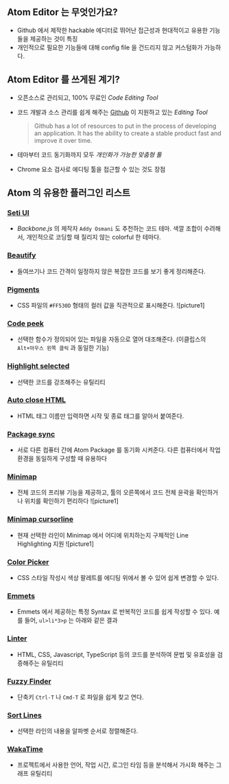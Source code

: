 ## Atom Editor 는 무엇인가요?
- Github 에서 제작한 hackable 에디터로 뛰어난 접근성과 현대적이고 유용한 기능들을 제공하는 것이 특징
- 개인적으로 필요한 기능들에 대해 config file 을 건드리지 않고 커스텀화가 가능하다.

## Atom Editor 를 쓰게된 계기?
- 오픈소스로 관리되고, 100% 무료인 *Code Editing Tool*
- 코드 개발과 소스 관리를 쉽게 해주는 [Github](https://github.com/) 이 지원하고 있는 *Editing Tool*

  > Github has a lot of resources to put in the process of developing an application. It has the ability to create a stable product fast and improve it over time.

- 테마부터 코드 동기화까지 모두 *개인화가 가능한 맞춤형 툴*
- Chrome 요소 검사로 에디팅 툴을 접근할 수 있는 것도 장점

## Atom 의 유용한 플러그인 리스트
### [Seti UI](https://atom.io/themes/seti-ui)
- *Backbone.js* 의 제작자 `Addy Osmani` 도 추천하는 코드 테마. 색깔 조합이 수려해서, 개인적으로 코딩할 때 질리지 않는 colorful 한 테마다.

### [Beautify](https://atom.io/packages/atom-beautify)
- 들여쓰기나 코드 간격이 일정하지 않은 복잡한 코드를 보기 좋게 정리해준다.

### [Pigments](https://atom.io/packages/pigments)
- CSS 파일의 `#FF530D` 형태의 컬러 값을 직관적으로 표시해준다.
![picture1]

### [Code peek](https://atom.io/packages/code-peek)
- 선택한 함수가 정의되어 있는 파일을 자동으로 열어 대조해준다. (이클립스의 `Alt+마우스 왼쪽 클릭` 과 동일한 기능)

### [Highlight selected](https://atom.io/packages/highlight-selected)
- 선택한 코드를 강조해주는 유틸리티

### [Auto close HTML](https://atom.io/packages/autoclose-html)
- HTML 태그 이름만 입력하면 시작 및 종료 태그를 알아서 붙여준다.

### [Package sync](https://atom.io/packages/package-sync)
- 서로 다른 컴퓨터 간에 Atom Package 를 동기화 시켜준다. 다른 컴퓨터에서 작업환경을 동일하게 구성할 때 유용하다

### [Minimap](https://atom.io/packages/minimap)
- 전체 코드의 프리뷰 기능을 제공하고, 툴의 오른쪽에서 코드 전체 윤곽을 확인하거나 위치를 확인하기 편리하다
![picture1]

### [Minimap cursorline](https://atom.io/packages/minimap-cursorline)
- 현재 선택한 라인이 Minimap 에서 어디에 위치하는지 구체적인 Line Highlighting 지원
![picture1]

### [Color Picker](https://atom.io/packages/color-picker)
- CSS 스타일 작성시 색상 팔레트를 에디팅 위에서 볼 수 있어 쉽게 변경할 수 있다.

### [Emmets](https://atom.io/packages/emmet)
- Emmets 에서 제공하는 특정 Syntax 로 반복적인 코드를 쉽게 작성할 수 있다. 예를 들어, `ul>li*3>p` 는 아래와 같은 결과

### [Linter](https://atom.io/packages/linter)
- HTML, CSS, Javascript, TypeScript 등의 코드를 분석하여 문법 및 유효성을 검증해주는 유틸리티

### [Fuzzy Finder](https://github.com/atom/fuzzy-finder)
- 단축키 `Ctrl-T` 나 `Cmd-T` 로 파일을 쉽게 찾고 연다.

### [Sort Lines](https://atom.io/packages/sort-lines)
- 선택한 라인의 내용을 알파벳 순서로 정렬해준다.

### [WakaTime](https://atom.io/packages/wakatime)
- 프로젝트에서 사용한 언어, 작업 시간, 로그인 타임 등을 분석해서 가시화 해주는 그래프 유틸리티

